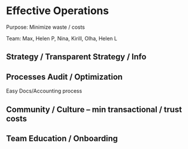 # Effective Operations

Purpose: Minimize waste / costs

Team: Max, Helen P, Nina, Kirill, Olha, Helen L

## Strategy / Transparent Strategy / Info



## Processes Audit / Optimization

Easy Docs/Accounting process



## Community / Culture – min transactional / trust costs



## Team Education / Onboarding



## 

